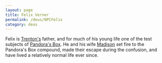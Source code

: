 ```yaml
---
layout: page
title: Felix Verner
permalink: /deus/NPCFelix
category: deus
---
```

Felix is [Trenton's](CharPublicMark) father, and for much of his young life one of the test subjects of [Pandora's Box](OrgPandora). He and his wife [Madison](NPCMadison) set fire to the Pandora's Box compound, made their escape during the confusion, and have lived a relatively normal life ever since.
